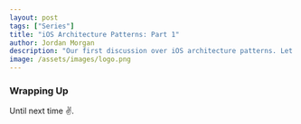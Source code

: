 ```yaml
---
layout: post
tags: ["Series"]
title: "iOS Architecture Patterns: Part 1"
author: Jordan Morgan
description: "Our first discussion over iOS architecture patterns. Let's peer into the world of target-action."
image: /assets/images/logo.png
---
```

### Wrapping Up

Until next time ✌️.